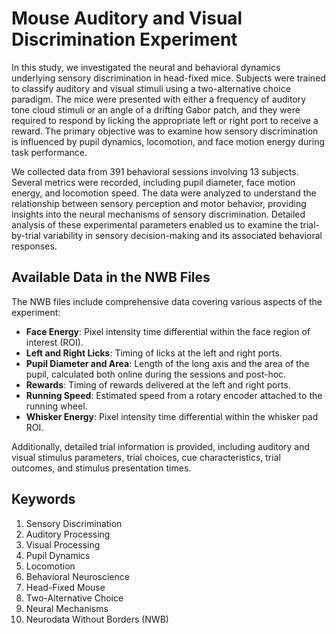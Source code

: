 # Mouse Auditory and Visual Discrimination Experiment

In this study, we investigated the neural and behavioral dynamics underlying sensory discrimination in head-fixed mice. Subjects were trained to classify auditory and visual stimuli using a two-alternative choice paradigm. The mice were presented with either a frequency of auditory tone cloud stimuli or an angle of a drifting Gabor patch, and they were required to respond by licking the appropriate left or right port to receive a reward. The primary objective was to examine how sensory discrimination is influenced by pupil dynamics, locomotion, and face motion energy during task performance.

We collected data from 391 behavioral sessions involving 13 subjects. Several metrics were recorded, including pupil diameter, face motion energy, and locomotion speed. The data were analyzed to understand the relationship between sensory perception and motor behavior, providing insights into the neural mechanisms of sensory discrimination. Detailed analysis of these experimental parameters enabled us to examine the trial-by-trial variability in sensory decision-making and its associated behavioral responses.

## Available Data in the NWB Files

The NWB files include comprehensive data covering various aspects of the experiment:
- **Face Energy**: Pixel intensity time differential within the face region of interest (ROI).
- **Left and Right Licks**: Timing of licks at the left and right ports.
- **Pupil Diameter and Area**: Length of the long axis and the area of the pupil, calculated both online during the sessions and post-hoc.
- **Rewards**: Timing of rewards delivered at the left and right ports.
- **Running Speed**: Estimated speed from a rotary encoder attached to the running wheel.
- **Whisker Energy**: Pixel intensity time differential within the whisker pad ROI.

Additionally, detailed trial information is provided, including auditory and visual stimulus parameters, trial choices, cue characteristics, trial outcomes, and stimulus presentation times.

## Keywords

1. Sensory Discrimination
2. Auditory Processing
3. Visual Processing
4. Pupil Dynamics
5. Locomotion
6. Behavioral Neuroscience
7. Head-Fixed Mouse
8. Two-Alternative Choice
9. Neural Mechanisms
10. Neurodata Without Borders (NWB)